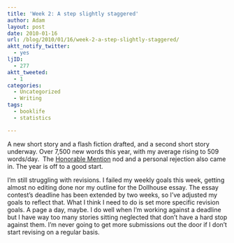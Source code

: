 ```yaml
---
title: 'Week 2: A step slightly staggered'
author: Adam
layout: post
date: 2010-01-16
url: /blog/2010/01/16/week-2-a-step-slightly-staggered/
aktt_notify_twitter:
  - yes
ljID:
  - 277
aktt_tweeted:
  - 1
categories:
  - Uncategorized
  - Writing
tags:
  - booklife
  - statistics

---
```

A new short story and a flash fiction drafted, and a second short story underway. Over 7,500 new words this year, with my average rising to 509 words/day.  The [Honorable Mention][1] nod and a personal rejection also came in. The year is off to a good start.

I&#8217;m still struggling with revisions. I failed my weekly goals this week, getting almost no editing done nor my outline for the Dollhouse essay. The essay contest&#8217;s deadline has been extended by two weeks, so I&#8217;ve adjusted my goals to reflect that. What I think I need to do is set more specific revision goals. A page a day, maybe. I do well when I&#8217;m working against a deadline but I have way too many stories sitting neglected that don&#8217;t have a hard stop against them. I&#8217;m never going to get more submissions out the door if I don&#8217;t start revising on a regular basis.

 [1]: http://www.adamisrael.com/blog/2010/01/14/writers-of-the-future-honorable-mention/